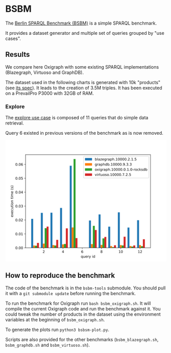 BSBM
====

The [Berlin SPARQL Benchmark (BSBM)](http://wifo5-03.informatik.uni-mannheim.de/bizer/berlinsparqlbenchmark/) is a simple SPARQL benchmark.

It provides a dataset generator and multiple set of queries grouped by "use cases".

## Results

We compare here Oxigraph with some existing SPARQL implementations (Blazegraph, Virtuoso and GraphDB).

The dataset used in the following charts is generated with 10k "products" (see [its spec](http://wifo5-03.informatik.uni-mannheim.de/bizer/berlinsparqlbenchmark/spec/Dataset/index.html)). It leads to the creation of 3.5M triples.
It has been executed on a PrevailPro P3000 with 32GB of RAM.

### Explore
The [explore use case](http://wifo5-03.informatik.uni-mannheim.de/bizer/berlinsparqlbenchmark/spec/ExploreUseCase/index.html) is composed of 11 queries that do simple data retrieval.

Query 6 existed in previous versions of the benchmark as is now removed.

![explore use case results](bsbm.explore.svg)

<!--
### Business Intelligence
The [business intelligence use case](http://wifo5-03.informatik.uni-mannheim.de/bizer/berlinsparqlbenchmark/spec/BusinessIntelligenceUseCase/index.html) is composed of 8 complex analytics queries.

Query 4 seems to be failing on Virtuoso and query 5 on Blazegraph and GraphDB.

Oxigraph is still too slow to evaluate most of the queries.
It will be added in the graph after enough optimizations are done.

![explore use case results](bsbm.businessIntelligence.svg)
-->

## How to reproduce the benchmark

The code of the benchmark is in the `bsbm-tools` submodule. You should pull it with a `git submodule update` before running the benchmark.

To run the benchmark for Oxigraph run `bash bsbm_oxigraph.sh`. It will compile the current Oxigraph code and run the benchmark against it.
You could tweak the number of products in the dataset using the environment variables at the beginning of `bsbm_oxigraph.sh`.

To generate the plots run `python3 bsbsm-plot.py`.

Scripts are also provided for the other benchmarks (`bsbm_blazegraph.sh`, `bsbm_graphdb.sh` and `bsbm_virtuoso.sh`).
